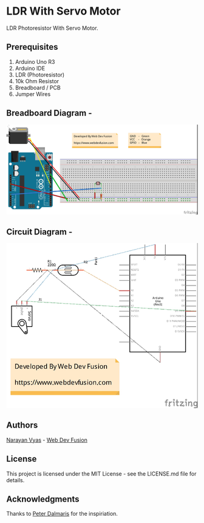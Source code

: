 # LDR With Servo Motor
LDR Photoresistor With Servo Motor.

## Prerequisites
1. Arduino Uno R3
2. Arduino IDE
3. LDR (Photoresistor)
4. 10k Ohm Resistor
5. Breadboard / PCB
6. Jumper Wires

## Breadboard Diagram -
![Breadboard Diagram](https://github.com/narayanvyas/Arduino-LDR-With-Servo-Motor/blob/master/Breadboard%20Diagram.jpeg)

## Circuit Diagram -
![Circuit Diagram](https://github.com/narayanvyas/Arduino-LDR-With-Servo-Motor/blob/master/Circuit%20Diagram.jpeg)

## Authors
[Narayan Vyas](https://www.narayanvyas.org) - [Web Dev Fusion](https://www.webdevfusion.com)

## License
This project is licensed under the MIT License - see the LICENSE.md file for details.

## Acknowledgments
Thanks to [Peter Dalmaris](https://github.com/futureshocked) for the inspiriation.
